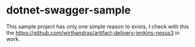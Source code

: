 # dotnet-swagger-sample

This sample project has only one simple reason to exists,
I check with this the https://github.com/wirthandras/artifact-delivery-jenkins-nexus3 in work.
